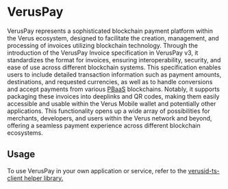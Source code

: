 # VerusPay

VerusPay represents a sophisticated blockchain payment platform within the Verus ecosystem, designed to facilitate the creation, management, and processing of invoices utilizing blockchain technology. Through the introduction of the VerusPay Invoice specification in VerusPay v3, it standardizes the format for invoices, ensuring interoperability, security, and ease of use across different blockchain systems. This specification enables users to include detailed transaction information such as payment amounts, destinations, and requested currencies, as well as to handle conversions and accept payments from various [PBaaS](/blockchains/) blockchains. Notably, it supports packaging these invoices into deeplinks and QR codes, making them easily accessible and usable within the Verus Mobile wallet and potentially other applications. This functionality opens up a wide array of possibilities for merchants, developers, and users within the Verus network and beyond, offering a seamless payment experience across different blockchain ecosystems.

## Usage

To use VerusPay in your own application or service, refer to the [verusid-ts-client helper library.](https://github.com/VerusCoin/verusid-ts-client/tree/master)